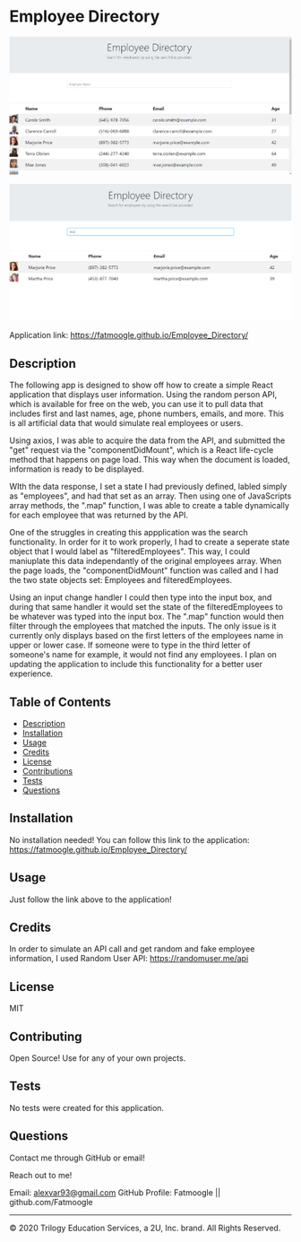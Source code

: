 # Employee Directory

![](public/Assets/Images/home.PNG)

![](public/Assets/Images/search.PNG)

Application link:
https://fatmoogle.github.io/Employee_Directory/

## Description 

The following app is designed to show off how to create a simple React application that displays user information. Using the random person API, which is available for free on the web, you can use it to pull data that includes first and last names, age, phone numbers, emails, and more. This is all artificial data that would simulate real employees or users.

Using axios, I was able to acquire the data from the API, and submitted the "get" request via the "componentDidMount", which is a React life-cycle method that happens on page load. This way when the document is loaded, information is ready to be displayed.

WIth the data response, I set a state I had previously defined, labled simply as "employees", and had that set as an array. Then using one of JavaScripts array methods, the ".map" function, I was able to create a table dynamically for each employee that was returned by the API. 

One of the struggles in creating this appplication was the search functionality. In order for it to work properly, I had to create a seperate state object that I would label as "filteredEmployees". This way, I could maniuplate this data independantly of the original employees array. When the page loads, the "componentDidMount" function was called and I had the two state objects set: Employees and filteredEmployees. 

Using an input change handler I could then type into the input box, and during that same handler it would set the state of the filteredEmployees to be whatever was typed into the input box. The ".map" function would then filter through the employees that matched the inputs. The only issue is it currently only displays based on the first letters of the employees name in upper or lower case. If someone were to type in the third letter of someone's name for example, it would not find any employees. I plan on updating the application to include this functionality for a better user experience.


## Table of Contents 


* [Description](#Description)
* [Installation](#Installation)
* [Usage](#Usage)
* [Credits](#Credits)
* [License](#License)
* [Contributions](#Contributions)
* [Tests](#Tests)
* [Questions](*Questions)


## Installation

No installation needed! You can follow this link to the application:
https://fatmoogle.github.io/Employee_Directory/


## Usage

Just follow the link above to the application!


## Credits

In order to simulate an API call and get random and fake employee information, I used Random User API:
https://randomuser.me/api

## License

MIT


## Contributing

Open Source! Use for any of your own projects.


## Tests

No tests were created for this application.


## Questions

Contact me through GitHub or email!

Reach out to me!

Email: alexvar93@gmail.com
GitHub Profile: Fatmoogle || github.com/Fatmoogle 



---
© 2020 Trilogy Education Services, a 2U, Inc. brand. All Rights Reserved.

